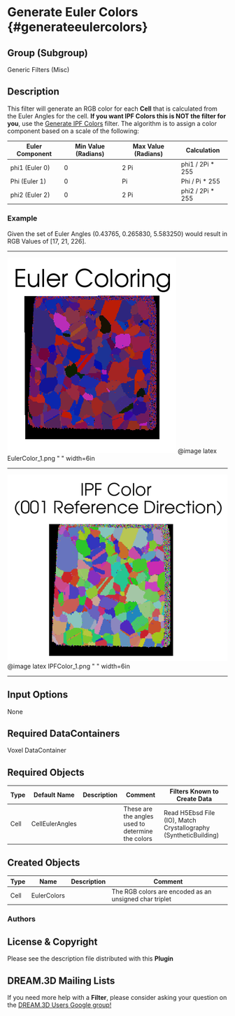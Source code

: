 Generate Euler Colors {#generateeulercolors}
========

## Group (Subgroup) ##
Generic Filters (Misc)

## Description ##
This filter will generate an RGB color for each **Cell** that is calculated from the Euler Angles for the cell. **If you want IPF Colors this is NOT the filter for you**, use the [Generate IPF Colors](generateipfcolors.html) filter. The  algorithm is to assign a color component based on a scale of the following:

| Euler Component | Min Value (Radians) | Max Value (Radians) | Calculation |
|-----------------|---------------------|---------------------|-------------|
| phi1 (Euler 0)  |   0 | 2 Pi | phi1 / 2Pi \* 255 |
| Phi  (Euler 1)  | 0    | Pi | Phi / Pi \* 255 |
| phi2 (Euler 2) |   0 | 2 Pi | phi2 / 2Pi \* 255 |

### Example ###

Given the set of Euler Angles (0.43765, 0.265830, 5.583250) would result in RGB Values of [17, 21, 226].

------------------

![Example Data Set using Euler Colors](Images/EulerColor_1.png)
@image latex EulerColor_1.png " " width=6in 

-------------------

![Example Data Set using IPF Colors](Images/IPFColor_1.png)
@image latex IPFColor_1.png " " width=6in 

-------------------

## Input Options ##

None

## Required DataContainers ##

Voxel DataContainer

## Required Objects ##

| Type | Default Name | Description | Comment | Filters Known to Create Data |
|------|--------------|-------------|---------|------------------------------|
| Cell | CellEulerAngles | | These are the angles used to determine the colors | Read H5Ebsd File (IO), Match Crystallography (SyntheticBuilding) |


## Created Objects ##

| Type | Name | Description | Comment |
|------|------|-------------|---------|
| Cell | EulerColors | | The RGB colors are encoded as an unsigned char triplet  |

### Authors ##




## License & Copyright ##

Please see the description file distributed with this **Plugin**

## DREAM.3D Mailing Lists ##

If you need more help with a **Filter**, please consider asking your question on the [DREAM.3D Users Google group!](https://groups.google.com/forum/?hl=en#!forum/dream3d-users)


